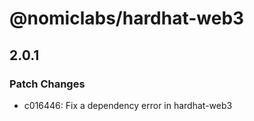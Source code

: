 # @nomiclabs/hardhat-web3

## 2.0.1

### Patch Changes

- c016446: Fix a dependency error in hardhat-web3
